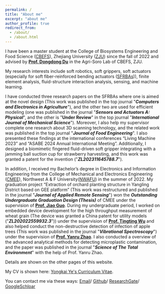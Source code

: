 ```yaml
---
permalink: /
title: "About me"
excerpt: "about me"
author_profile: true
redirect_from: 
  - /about/
  - /about.html
---
```

I have been a master student at the College of Biosystems Engineering and Food Science ([CBEFS](http://www.caefs.zju.edu.cn)), Zhejiang University ([ZJU](https://www.zju.edu.cn)) since the fall of 2022 and advised by **[Prof. Dongdong Du](https://person.zju.edu.cn/Dudd)** in the Agri-Soro Lab of CBEFS, ZJU. 

My research interests include soft robotics, soft grippers, soft actuators (especially for soft fiber-reinforced bending actuators ([SFRBAs](https://softroboticstoolkit.com/book/fiber-reinforced-bending-actuators))), finite element analysis, fluid-structure interaction analysis, sensing, and machine learning. 

I have conducted three research papers on the SFRBAs where one is aimed at the novel design (This work was published in the top journal "***Computers and Electronics in Agriculture***"), and the other two are used for efficient modeling (one was published in the journal "***Sensors and Actuators A: Physical***", and the other is "**Under Review**" in the top journal "***International Journal of Mechanical Science***"). Moreover, I also help my supervisor complete one research about 3D scanning technology, and the related work was published in the top journal "***Journal of Food Engineering***". I also presented these findings at the international conferences “Living Machine 2023” and “ASABE 2024 Annual International Meeting”. Additionally, I designed a biomimetic fingered fluid-driven soft gripper integrating with a jamming ball suction cup for strawberry harvesting, and this work was granted a patent for the invention ("***ZL202311645788.7***"). 

In addition, I received my Bachelor’s degree in Electronics and Information Engineering from the College of Mechanical and Electronics Engineering ([CMEE](https://cmee.nwafu.edu.cn)), Northwest A & F University([NWAFU](https://www.nwafu.edu.cn)) in the summer of 2022. My graduation project “Extraction of orchard planting structure in Yangling District based on GEE platform” (This work was restructured and published in the journal "***Journal of Applied Remote Sensing***") won the ***Outstanding Undergraduate Graduation Design (Thesis)*** of CMEE under the supervision of **[Prof. Jiao Guo](https://cmee.nwsuaf.edu.cn/szdw/gjzcry/318451.htm)**. During my undergraduate period, I worked on embedded device development for the high throughput measurement of wheat grain (The device was granted a China patent for utility models ("***ZL202022559932.3***")) under the supervision of **[Prof. Tingting Wu](https://cmee.nwsuaf.edu.cn/szdw/gjzcry/318499.htm)** and also helped conduct the non-destructive detection of infection of apple trees (This work was published in the journal "***Vibrational Spectroscopy***") under the supervision of **[Prof. Yanru Zhao](https://cmee.nwsuaf.edu.cn/szdw/gjzcry/396312.htm)**. I also conducted a overview of the advanced analytical methods for detecting microplastic contamination, and the paper was published in the journal "***Science of The Total Environment***" with the help of Prof. Yanru Zhao.

Details are shown on the other pages of this website.

My CV is shown here: [Yongkai Ye's Curriculum Vitae](../assets/CurriculumVitae.pdf).

You can contact me via these ways: [Email](mailto:yyk22213004@zju.edu.cn)/ [Github](https://github.com/Yongkai)/ [ResearchGate](https://www.researchgate.net/profile/Yongkai-Ye-2)/ [GoogleSchloar](https://scholar.google.com/citations?user=goi62BAAAAAJ)


<!--[TOC]-->
<!--This is the front page of a website that is powered by the [academicpages template](https://github.com/academicpages/academicpages.github.io) and hosted on GitHub pages. [GitHub pages](https://pages.github.com) is a free service in which websites are built and hosted from code and data stored in a GitHub repository, automatically updating when a new commit is made to the respository. This template was forked from the [Minimal Mistakes Jekyll Theme](https://mmistakes.github.io/minimal-mistakes/) created by Michael Rose, and then extended to support the kinds of content that academics have: publications, talks, teaching, a portfolio, blog posts, and a dynamically-generated CV. You can fork [this repository](https://github.com/academicpages/academicpages.github.io) right now, modify the configuration and markdown files, add your own PDFs and other content, and have your own site for free, with no ads! An older version of this template powers my own personal website at [stuartgeiger.com](http://stuartgeiger.com), which uses [this Github repository](https://github.com/staeiou/staeiou.github.io).

A data-driven personal website
======
Like many other Jekyll-based GitHub Pages templates, academicpages makes you separate the website's content from its form. The content & metadata of your website are in structured markdown files, while various other files constitute the theme, specifying how to transform that content & metadata into HTML pages. You keep these various markdown (.md), YAML (.yml), HTML, and CSS files in a public GitHub repository. Each time you commit and push an update to the repository, the [GitHub pages](https://pages.github.com/) service creates static HTML pages based on these files, which are hosted on GitHub's servers free of charge.

Many of the features of dynamic content management systems (like Wordpress) can be achieved in this fashion, using a fraction of the computational resources and with far less vulnerability to hacking and DDoSing. You can also modify the theme to your heart's content without touching the content of your site. If you get to a point where you've broken something in Jekyll/HTML/CSS beyond repair, your markdown files describing your talks, publications, etc. are safe. You can rollback the changes or even delete the repository and start over -- just be sure to save the markdown files! Finally, you can also write scripts that process the structured data on the site, such as [this one](https://github.com/academicpages/academicpages.github.io/blob/master/talkmap.ipynb) that analyzes metadata in pages about talks to display [a map of every location you've given a talk](https://academicpages.github.io/talkmap.html).

Getting started
======
1. Register a GitHub account if you don't have one and confirm your e-mail (required!)
1. Fork [this repository](https://github.com/academicpages/academicpages.github.io) by clicking the "fork" button in the top right. 
1. Go to the repository's settings (rightmost item in the tabs that start with "Code", should be below "Unwatch"). Rename the repository "[your GitHub username].github.io", which will also be your website's URL.
1. Set site-wide configuration and create content & metadata (see below -- also see [this set of diffs](http://archive.is/3TPas) showing what files were changed to set up [an example site](https://getorg-testacct.github.io) for a user with the username "getorg-testacct")
1. Upload any files (like PDFs, .zip files, etc.) to the files/ directory. They will appear at https://[your GitHub username].github.io/files/example.pdf.  
1. Check status by going to the repository settings, in the "GitHub pages" section

Site-wide configuration
------
The main configuration file for the site is in the base directory in [_config.yml](https://github.com/academicpages/academicpages.github.io/blob/master/_config.yml), which defines the content in the sidebars and other site-wide features. You will need to replace the default variables with ones about yourself and your site's github repository. The configuration file for the top menu is in [_data/navigation.yml](https://github.com/academicpages/academicpages.github.io/blob/master/_data/navigation.yml). For example, if you don't have a portfolio or blog posts, you can remove those items from that navigation.yml file to remove them from the header. 

Create content & metadata
------
For site content, there is one markdown file for each type of content, which are stored in directories like _publications, _talks, _posts, _teaching, or _pages. For example, each talk is a markdown file in the [_talks directory](https://github.com/academicpages/academicpages.github.io/tree/master/_talks). At the top of each markdown file is structured data in YAML about the talk, which the theme will parse to do lots of cool stuff. The same structured data about a talk is used to generate the list of talks on the [Talks page](https://academicpages.github.io/talks), each [individual page](https://academicpages.github.io/talks/2012-03-01-talk-1) for specific talks, the talks section for the [CV page](https://academicpages.github.io/cv), and the [map of places you've given a talk](https://academicpages.github.io/talkmap.html) (if you run this [python file](https://github.com/academicpages/academicpages.github.io/blob/master/talkmap.py) or [Jupyter notebook](https://github.com/academicpages/academicpages.github.io/blob/master/talkmap.ipynb), which creates the HTML for the map based on the contents of the _talks directory).

**Markdown generator**

I have also created [a set of Jupyter notebooks](https://github.com/academicpages/academicpages.github.io/tree/master/markdown_generator
) that converts a CSV containing structured data about talks or presentations into individual markdown files that will be properly formatted for the academicpages template. The sample CSVs in that directory are the ones I used to create my own personal website at stuartgeiger.com. My usual workflow is that I keep a spreadsheet of my publications and talks, then run the code in these notebooks to generate the markdown files, then commit and push them to the GitHub repository.

How to edit your site's GitHub repository
------
Many people use a git client to create files on their local computer and then push them to GitHub's servers. If you are not familiar with git, you can directly edit these configuration and markdown files directly in the github.com interface. Navigate to a file (like [this one](https://github.com/academicpages/academicpages.github.io/blob/master/_talks/2012-03-01-talk-1.md) and click the pencil icon in the top right of the content preview (to the right of the "Raw | Blame | History" buttons). You can delete a file by clicking the trashcan icon to the right of the pencil icon. You can also create new files or upload files by navigating to a directory and clicking the "Create new file" or "Upload files" buttons. 

Example: editing a markdown file for a talk
![Editing a markdown file for a talk](/images/editing-talk.png)

For more info
------
More info about configuring academicpages can be found in [the guide](https://academicpages.github.io/markdown/). The [guides for the Minimal Mistakes theme](https://mmistakes.github.io/minimal-mistakes/docs/configuration/) (which this theme was forked from) might also be helpful.-->
